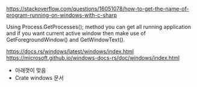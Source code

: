 https://stackoverflow.com/questions/16051078/how-to-get-the-name-of-program-running-on-windows-with-c-sharp

Using Process.GetProcesses(); method you can get all running application and if you want current active window then make use of GetForegroundWindow() and GetWindowText().


https://docs.rs/windows/latest/windows/index.html
https://microsoft.github.io/windows-docs-rs/doc/windows/index.html
- 아래껏이 맞음
- Crate windows 문서    